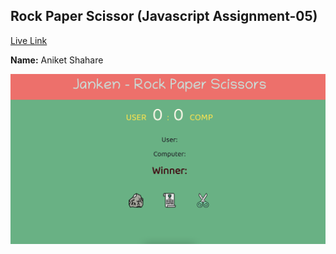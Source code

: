 ## Rock Paper Scissor (Javascript Assignment-05)  
[Live Link]()

**Name:** Aniket Shahare

![image](/Proj_Image/Project.png)